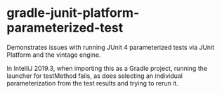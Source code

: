 # gradle-junit-platform-parameterized-test

Demonstrates issues with running JUnit 4 parameterized tests via JUnit Platform and the vintage engine.

In IntelliJ 2019.3, when importing this as a Gradle project, running the launcher for testMethod fails, as does selecting an individual parameterization from the test results and trying to rerun it.
